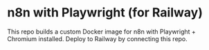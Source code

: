 # n8n with Playwright (for Railway)

This repo builds a custom Docker image for n8n with Playwright + Chromium installed.
Deploy to Railway by connecting this repo.
